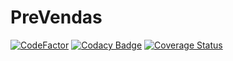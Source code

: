 # PreVendas

[![CodeFactor](https://www.codefactor.io/repository/github/flpoli/yad188-g13-easysales/badge)](https://www.codefactor.io/repository/github/flpoli/yad188-g13-easysales)
[![Codacy Badge](https://app.codacy.com/project/badge/Grade/2878d921d88549f88ced984689d16b18)](https://www.codacy.com/gh/flpoli/YAD188-G13-EasySales/dashboard?utm_source=github.com&amp;utm_medium=referral&amp;utm_content=flpoli/YAD188-G13-EasySales&amp;utm_campaign=Badge_Grade)
[![Coverage Status](https://coveralls.io/repos/github/flpoli/YAD188-G13-EasySales/badge.svg?branch=master)](https://coveralls.io/github/flpoli/YAD188-G13-EasySales?branch=master)
